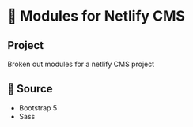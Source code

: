 # :briefcase: Modules for Netlify CMS

## Project
Broken out modules for a netlify CMS project


##  :bricks: Source
- Bootstrap 5
- Sass




